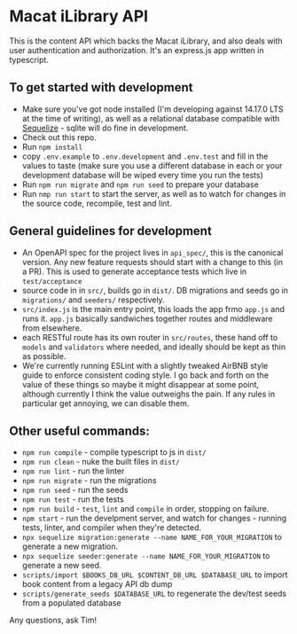 # Macat iLibrary API

This is the content API which backs the Macat iLibrary, and also deals with user authentication and authorization. It's an express.js app written in typescript.

## To get started with development

 - Make sure you've got node installed (I'm developing against 14.17.0 LTS at the time of writing), as well as a relational database compatible with [Sequelize](https://sequelize.org/) - sqlite will do fine in development.
 - Check out this repo.
 - Run `npm install`
 - copy `.env.example` to `.env.development` and `.env.test` and fill in the values to taste (make sure you use a different database in each or your development database will be wiped every time you run the tests)
 - Run `npm run migrate` and `npm run seed` to prepare your database
 - Run `nmp run start` to start the server, as well as to watch for changes in the source code, recompile, test and lint.


 ## General guidelines for development

 - An OpenAPI spec for the project lives in `api_spec/`, this is the canonical version. Any new feature requests should start with a change to this (in a PR). This is used to generate acceptance tests which live in `test/acceptance`
 - source code in in `src/`, builds go in `dist/`. DB migrations and seeds go in `migrations/` and `seeders/` respectively.
 - `src/index.js` is the main entry point, this loads the app frmo `app.js` and runs it. `app.js` basically sandwiches together routes and middleware from elsewhere.
 - each RESTful route has its own router in `src/routes`, these hand off to `models` and `validators` where needed, and ideally should be kept as thin as possible.
 - We're currently running ESLint with a slightly tweaked AirBNB style guide to enforce consistent coding style. I go back and forth on the value of these things so maybe it might disappear at some point, although currently I think the value outweighs the pain. If any rules in particular get annoying, we can disable them.

 ## Other useful commands:

 - `npm run compile` - compile typescript to js in `dist/`
 - `npm run clean` - nuke the built files in `dist/`
 - `npm run lint` - run the linter
 - `npm run migrate` - run the migrations
 - `npm run seed` - run the seeds
 - `npm run test` - run the tests
 - `npm run build` - `test`, `lint` and `compile` in order, stopping on failure.
 - `npm start` - run the develpment server, and watch for changes - running tests, linter, and compiler when they're detected.
 - `npx sequelize migration:generate --name NAME_FOR_YOUR_MIGRATION` to generate a new migration.
 - `npx sequelize seeder:generate --name NAME_FOR_YOUR_MIGRATION` to generate a new seed.
 - `scripts/import $BOOKS_DB_URL $CONTENT_DB_URL $DATABASE_URL` to import book content from a legacy API db dump
 - `scripts/generate_seeds $DATABASE_URL` to regenerate the dev/test seeds from a populated database



 Any questions, ask Tim!
